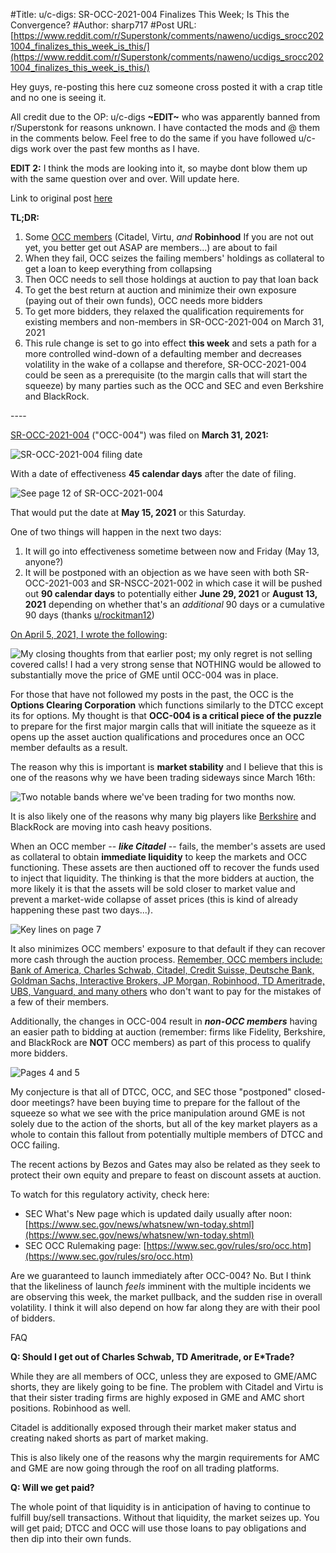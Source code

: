 #Title: u/c-digs: SR-OCC-2021-004 Finalizes This Week; Is This the Convergence?
#Author: sharp717
#Post URL: [https://www.reddit.com/r/Superstonk/comments/naweno/ucdigs_srocc2021004_finalizes_this_week_is_this/](https://www.reddit.com/r/Superstonk/comments/naweno/ucdigs_srocc2021004_finalizes_this_week_is_this/)


Hey guys, re-posting this here cuz someone cross posted it with a crap title and no one is seeing it.

All credit due to the OP: u/c-digs **\~EDIT\~** who was apparently banned from r/Superstonk for reasons unknown.  I have contacted the mods and @ them in the comments below.  Feel free to do the same if you have followed u/c-digs work over the past few months as I have.

**EDIT 2:** I think the mods are looking into it, so maybe dont blow them up with the same question over and over.  Will update here.

Link to original post [here](https://www.reddit.com/r/GME/comments/napco9/srocc2021004_finalizes_this_week_is_this_the/)

**TL;DR:**

1. Some [OCC members](https://www.theocc.com/Company-Information/Member-Directory) (Citadel, Virtu, *and* **Robinhood** If you are not out yet, you better get out ASAP are members...) are about to fail
2. When they fail, OCC seizes the failing members' holdings as collateral to get a loan to keep everything from collapsing
3. Then OCC needs to sell those holdings at auction to pay that loan back
4. To get the best return at auction and minimize their own exposure (paying out of their own funds), OCC needs more bidders
5. To get more bidders, they relaxed the qualification requirements for existing members and non-members in SR-OCC-2021-004 on March 31, 2021
6. This rule change is set to go into effect **this week** and sets a path for a more controlled wind-down of a defaulting member and decreases volatility in the wake of a collapse and therefore, SR-OCC-2021-004 could be seen as a prerequisite (to the margin calls that will start the squeeze) by many parties such as the OCC and SEC and even Berkshire and BlackRock.

\----

[SR-OCC-2021-004](https://www.sec.gov/rules/sro/occ/2021/34-91445.pdf) ("OCC-004") was filed on **March 31, 2021:**

![SR-OCC-2021-004 filing date](https://preview.redd.it/021dvxnjhqy61.png?width=660&format=png&auto=webp&s=6663939bc93f7f3d7b478333a5a006453141326d)

With a date of effectiveness **45 calendar days** after the date of filing.

![See page 12 of SR-OCC-2021-004](https://preview.redd.it/tg7pscblhqy61.png?width=672&format=png&auto=webp&s=5ebd003381658ffad1f560b64a80e428919b9c3b)

That would put the date at **May 15, 2021** or this Saturday.

One of two things will happen in the next two days:

1. It will go into effectiveness sometime between now and Friday (May 13, anyone?)
2. It will be postponed with an objection as we have seen with both SR-OCC-2021-003 and SR-NSCC-2021-002 in which case it will be pushed out **90 calendar days** to potentially either **June 29, 2021** or **August 13, 2021** depending on whether that's an *additional* 90 days or a cumulative 90 days (thanks [u/rockitman12](https://www.reddit.com/u/rockitman12/))

[On April 5, 2021, I wrote the following](https://www.reddit.com/r/Superstonk/comments/mkvgew/why_are_we_trading_sideways_why_is_the_borrow/):

![My closing thoughts from that earlier post; my only regret is not selling covered calls! I had a very strong sense that NOTHING would be allowed to substantially move the price of GME until OCC-004 was in place.](https://preview.redd.it/plngaeemhqy61.png?width=696&format=png&auto=webp&s=0890324159061f58cec710b50deac6d57b4ba8e6)

For those that have not followed my posts in the past, the OCC is the **Options Clearing Corporation** which functions similarly to the DTCC except its for options. My thought is that **OCC-004 is a critical piece of the puzzle** to prepare for the first major margin calls that will initiate the squeeze as it opens up the asset auction qualifications and procedures once an OCC member defaults as a result.

The reason why this is important is **market stability** and I believe that this is one of the reasons why we have been trading sideways since March 16th:

![Two notable bands where we've been trading for two months now.](https://preview.redd.it/v4ch3c5ohqy61.png?width=1634&format=png&auto=webp&s=a2f6379a3864d9bd664c9f9e587c49ea1470fcb1)

It is also likely one of the reasons why many big players like [Berkshire](https://markets.businessinsider.com/news/stocks/warren-buffett-berkshire-hathaway-sells-stocks-reduces-buybacks-q1-earnings-2021-5-1030373389) and BlackRock are moving into cash heavy positions.

When an OCC member -- ***like Citadel*** \-- fails, the member's assets are used as collateral to obtain **immediate liquidity** to keep the markets and OCC functioning. These assets are then auctioned off to recover the funds used to inject that liquidity. The thinking is that the more bidders at auction, the more likely it is that the assets will be sold closer to market value and prevent a market-wide collapse of asset prices (this is kind of already happening these past two days...).

![Key lines on page 7](https://preview.redd.it/z6knyk5phqy61.png?width=584&format=png&auto=webp&s=d3e961bfe0d7530b4b38d98c490ca296e24b0beb)

It also minimizes OCC members' exposure to that default if they can recover more cash through the auction process. [Remember, OCC members include: Bank of America, Charles Schwab, Citadel, Credit Suisse, Deutsche Bank, Goldman Sachs, Interactive Brokers, JP Morgan, Robinhood, TD Ameritrade, UBS, Vanguard, and many others](https://www.theocc.com/Company-Information/Member-Directory) who don't want to pay for the mistakes of a few of their members.

Additionally, the changes in OCC-004 result in ***non-OCC members*** having an easier path to bidding at auction (remember: firms like Fidelity, Berkshire, and BlackRock are **NOT** OCC members) as part of this process to qualify more bidders.

![Pages 4 and 5](https://preview.redd.it/5n2f2moqhqy61.png?width=604&format=png&auto=webp&s=728ccb0f279f6e7e1ee6443a93ea689d05840632)

My conjecture is that all of DTCC, OCC, and SEC those "postponed" closed-door meetings? have been buying time to prepare for the fallout of the squeeze so what we see with the price manipulation around GME is not solely due to the action of the shorts, but all of the key market players as a whole to contain this fallout from potentially multiple members of DTCC and OCC failing.

The recent actions by Bezos and Gates may also be related as they seek to protect their own equity and prepare to feast on discount assets at auction.

To watch for this regulatory activity, check here:

* SEC What's New page which is updated daily usually after noon: [https://www.sec.gov/news/whatsnew/wn-today.shtml](https://www.sec.gov/news/whatsnew/wn-today.shtml)
* SEC OCC Rulemaking page: [https://www.sec.gov/rules/sro/occ.htm](https://www.sec.gov/rules/sro/occ.htm)

Are we guaranteed to launch immediately after OCC-004? No. But I think that the likeliness of launch *feels* imminent with the multiple incidents we are observing this week, the market pullback, and the sudden rise in overall volatility. I think it will also depend on how far along they are with their pool of bidders.

FAQ

**Q: Should I get out of Charles Schwab, TD Ameritrade, or E\*Trade?**

While they are all members of OCC, unless they are exposed to GME/AMC shorts, they are likely going to be fine. The problem with Citadel and Virtu is that their sister trading firms are highly exposed in GME and AMC short positions. Robinhood as well.

Citadel is additionally exposed through their market maker status and creating naked shorts as part of market making.

This is also likely one of the reasons why the margin requirements for AMC and GME are now going through the roof on all trading platforms.

**Q: Will we get paid?**

The whole point of that liquidity is in anticipation of having to continue to fulfill buy/sell transactions. Without that liquidity, the market seizes up. You will get paid; DTCC and OCC will use those loans to pay obligations and then dip into their own funds.
